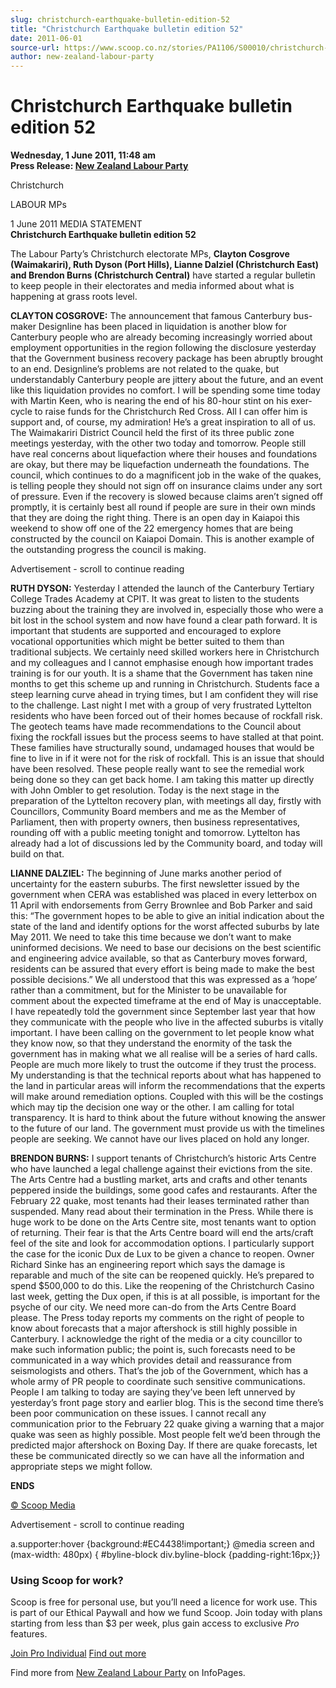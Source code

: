 ```yaml
---
slug: christchurch-earthquake-bulletin-edition-52
title: "Christchurch Earthquake bulletin edition 52"
date: 2011-06-01
source-url: https://www.scoop.co.nz/stories/PA1106/S00010/christchurch-earthquake-bulletin-edition-52.htm
author: new-zealand-labour-party
---
```

Christchurch Earthquake bulletin edition 52
===========================================

**Wednesday, 1 June 2011, 11:48 am**  
**Press Release: [New Zealand Labour Party](https://info.scoop.co.nz/New_Zealand_Labour_Party)**

  
Christchurch

LABOUR MPs

1 June 2011 MEDIA STATEMENT  
**Christchurch Earthquake bulletin edition 52**

The Labour Party’s Christchurch electorate MPs, **Clayton Cosgrove (Waimakariri), Ruth Dyson (Port Hills), Lianne Dalziel (Christchurch East) and Brendon Burns (Christchurch Central)** have started a regular bulletin to keep people in their electorates and media informed about what is happening at grass roots level.

**CLAYTON COSGROVE:** The announcement that famous Canterbury bus-maker Designline has been placed in liquidation is another blow for Canterbury people who are already becoming increasingly worried about employment opportunities in the region following the disclosure yesterday that the Government business recovery package has been abruptly brought to an end. Designline’s problems are not related to the quake, but understandably Canterbury people are jittery about the future, and an event like this liquidation provides no comfort. I will be spending some time today with Martin Keen, who is nearing the end of his 80-hour stint on his exer-cycle to raise funds for the Christchurch Red Cross. All I can offer him is support and, of course, my admiration! He’s a great inspiration to all of us. The Waimakariri District Council held the first of its three public zone meetings yesterday, with the other two today and tomorrow. People still have real concerns about liquefaction where their houses and foundations are okay, but there may be liquefaction underneath the foundations. The council, which continues to do a magnificent job in the wake of the quakes, is telling people they should not sign off on insurance claims under any sort of pressure. Even if the recovery is slowed because claims aren’t signed off promptly, it is certainly best all round if people are sure in their own minds that they are doing the right thing. There is an open day in Kaiapoi this weekend to show off one of the 22 emergency homes that are being constructed by the council on Kaiapoi Domain. This is another example of the outstanding progress the council is making.

Advertisement - scroll to continue reading





**RUTH DYSON:** Yesterday I attended the launch of the Canterbury Tertiary College Trades Academy at CPIT. It was great to listen to the students buzzing about the training they are involved in, especially those who were a bit lost in the school system and now have found a clear path forward. It is important that students are supported and encouraged to explore vocational opportunities which might be better suited to them than traditional subjects. We certainly need skilled workers here in Christchurch and my colleagues and I cannot emphasise enough how important trades training is for our youth. It is a shame that the Government has taken nine months to get this scheme up and running in Christchurch. Students face a steep learning curve ahead in trying times, but I am confident they will rise to the challenge. Last night I met with a group of very frustrated Lyttelton residents who have been forced out of their homes because of rockfall risk. The geotech teams have made recommendations to the Council about fixing the rockfall issues but the process seems to have stalled at that point. These families have structurally sound, undamaged houses that would be fine to live in if it were not for the risk of rockfall. This is an issue that should have been resolved. These people really want to see the remedial work being done so they can get back home. I am taking this matter up directly with John Ombler to get resolution. Today is the next stage in the preparation of the Lyttelton recovery plan, with meetings all day, firstly with Councillors, Community Board members and me as the Member of Parliament, then with property owners, then business representatives, rounding off with a public meeting tonight and tomorrow. Lyttelton has already had a lot of discussions led by the Community board, and today will build on that.

**LIANNE DALZIEL:** The beginning of June marks another period of uncertainty for the eastern suburbs. The first newsletter issued by the government when CERA was established was placed in every letterbox on 11 April with endorsements from Gerry Brownlee and Bob Parker and said this: “The government hopes to be able to give an initial indication about the state of the land and identify options for the worst affected suburbs by late May 2011. We need to take this time because we don’t want to make uninformed decisions. We need to base our decisions on the best scientific and engineering advice available, so that as Canterbury moves forward, residents can be assured that every effort is being made to make the best possible decisions.” We all understood that this was expressed as a ‘hope’ rather than a commitment, but for the Minister to be unavailable for comment about the expected timeframe at the end of May is unacceptable. I have repeatedly told the government since September last year that how they communicate with the people who live in the affected suburbs is vitally important. I have been calling on the government to let people know what they know now, so that they understand the enormity of the task the government has in making what we all realise will be a series of hard calls. People are much more likely to trust the outcome if they trust the process. My understanding is that the technical reports about what has happened to the land in particular areas will inform the recommendations that the experts will make around remediation options. Coupled with this will be the costings which may tip the decision one way or the other. I am calling for total transparency. It is hard to think about the future without knowing the answer to the future of our land. The government must provide us with the timelines people are seeking. We cannot have our lives placed on hold any longer.

**BRENDON BURNS:** I support tenants of Christchurch’s historic Arts Centre who have launched a legal challenge against their evictions from the site. The Arts Centre had a bustling market, arts and crafts and other tenants peppered inside the buildings, some good cafes and restaurants. After the February 22 quake, most tenants had their leases terminated rather than suspended. Many read about their termination in the Press. While there is huge work to be done on the Arts Centre site, most tenants want to option of returning. Their fear is that the Arts Centre board will end the arts/craft feel of the site and look for accommodation options. I particularly support the case for the iconic Dux de Lux to be given a chance to reopen. Owner Richard Sinke has an engineering report which says the damage is reparable and much of the site can be reopened quickly. He’s prepared to spend $500,000 to do this. Like the reopening of the Christchurch Casino last week, getting the Dux open, if this is at all possible, is important for the psyche of our city. We need more can-do from the Arts Centre Board please. The Press today reports my comments on the right of people to know about forecasts that a major aftershock is still highly possible in Canterbury. I acknowledge the right of the media or a city councillor to make such information public; the point is, such forecasts need to be communicated in a way which provides detail and reassurance from seismologists and others. That’s the job of the Government, which has a whole army of PR people to coordinate such sensitive communications. People I am talking to today are saying they’ve been left unnerved by yesterday’s front page story and earlier blog. This is the second time there’s been poor communication on these issues. I cannot recall any communication prior to the February 22 quake giving a warning that a major quake was seen as highly possible. Most people felt we’d been through the predicted major aftershock on Boxing Day. If there are quake forecasts, let these be communicated directly so we can have all the information and appropriate steps we might follow.

**ENDS**  

[© Scoop Media](http://www.scoop.co.nz/about/terms.html)  

Advertisement - scroll to continue reading



a.supporter:hover {background:#EC4438!important;} @media screen and (max-width: 480px) { #byline-block div.byline-block {padding-right:16px;}}

### Using Scoop for work?

Scoop is free for personal use, but you’ll need a licence for work use. This is part of our Ethical Paywall and how we fund Scoop. Join today with plans starting from less than $3 per week, plus gain access to exclusive _Pro_ features.  
  
[Join Pro Individual](https://pro.scoop.co.nz/Individual/?from=ProIn24) [Find out more](https://pro.scoop.co.nz/using-scoop-for-work/?from=ProIn24)

Find more from [New Zealand Labour Party](https://info.scoop.co.nz/New_Zealand_Labour_Party) on InfoPages.